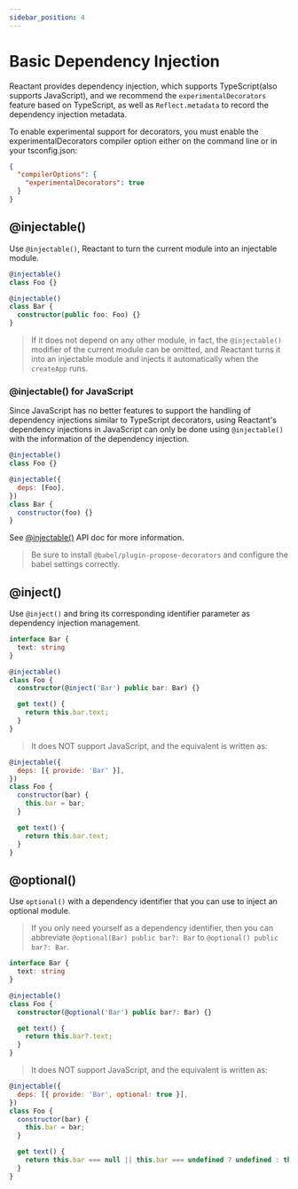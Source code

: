 ```yaml
---
sidebar_position: 4
---
```


# Basic Dependency Injection

Reactant provides dependency injection, which supports TypeScript(also supports JavaScript), and we recommend the `experimentalDecorators` feature based on TypeScript, as well as `Reflect.metadata` to record the dependency injection metadata.

To enable experimental support for decorators, you must enable the experimentalDecorators compiler option either on the command line or in your tsconfig.json:

```json
{
  "compilerOptions": {
    "experimentalDecorators": true
  }
}
```

## @injectable()

Use `@injectable()`, Reactant to turn the current module into an injectable module.

```ts
@injectable()
class Foo {}

@injectable()
class Bar {
  constructor(public foo: Foo) {}
}
```

> If it does not depend on any other module, in fact, the `@injectable()` modifier of the current module can be omitted, and Reactant turns it into an injectable module and injects it automatically when the `createApp` runs.

### @injectable() for JavaScript

Since JavaScript has no better features to support the handling of dependency injections similar to TypeScript decorators, using Reactant's dependency injections in JavaScript can only be done using `@injectable()` with the information of the dependency injection.

```js
@injectable()
class Foo {}

@injectable({
  deps: [Foo],
})
class Bar {
  constructor(foo) {}
}
```

See [@injectable()](../api/reactant-module/modules/decorators_injectable.md) API doc for more information.

> Be sure to install `@babel/plugin-propose-decorators` and configure the babel settings correctly.

## @inject()

Use `@inject()` and bring its corresponding identifier parameter as dependency injection management.

```ts
interface Bar {
  text: string
}

@injectable()
class Foo {
  constructor(@inject('Bar') public bar: Bar) {}

  get text() {
    return this.bar.text;
  }
}
```

> It does NOT support JavaScript, and the equivalent is written as:

```js
@injectable({
  deps: [{ provide: 'Bar' }],
})
class Foo {
  constructor(bar) {
    this.bar = bar;
  }

  get text() {
    return this.bar.text;
  }
}
```

## @optional()

Use `optional()` with a dependency identifier that you can use to inject an optional module.

> If you only need yourself as a dependency identifier, then you can abbreviate `@optional(Bar) public bar?: Bar` to `@optional() public bar?: Bar`.

```ts
interface Bar {
  text: string
}

@injectable()
class Foo {
  constructor(@optional('Bar') public bar?: Bar) {}

  get text() {
    return this.bar?.text;
  }
}
```

> It does NOT support JavaScript, and the equivalent is written as:

```js
@injectable({
  deps: [{ provide: 'Bar', optional: true }],
})
class Foo {
  constructor(bar) {
    this.bar = bar;
  }

  get text() {
    return this.bar === null || this.bar === undefined ? undefined : this.bar.text;
  }
}
```
